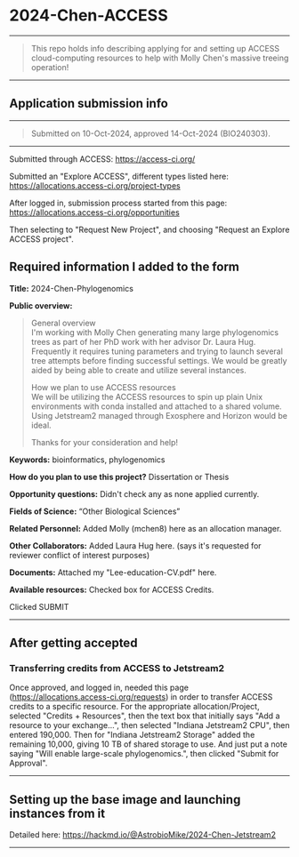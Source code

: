 # 2024-Chen-ACCESS

---

> This repo holds info describing applying for and setting up ACCESS cloud-computing resources to help with Molly Chen's massive treeing operation!

---

## Application submission info

---
> Submitted on 10-Oct-2024, approved 14-Oct-2024 (BIO240303).
---

Submitted through ACCESS: https://access-ci.org/

Submitted an "Explore ACCESS", different types listed here: https://allocations.access-ci.org/project-types

After logged in, submission process started from this page: https://allocations.access-ci.org/opportunities

Then selecting to "Request New Project", and choosing "Request an Explore ACCESS project". 

## Required information I added to the form

**Title:** 2024-Chen-Phylogenomics

**Public overview:**  

> General overview  
> I'm working with Molly Chen generating many large phylogenomics trees as part of her PhD work with her advisor Dr. Laura Hug. Frequently it requires tuning parameters and trying to launch several tree attempts before finding successful settings. We would be greatly aided by being able to create and utilize several instances.
> 
> How we plan to use ACCESS resources  
> We will be utilizing the ACCESS resources to spin up plain Unix environments with conda installed and attached to a shared volume. Using Jetstream2 managed through Exosphere and Horizon would be ideal.
>  
> Thanks for your consideration and help!

**Keywords:** bioinformatics, phylogenomics

**How do you plan to use this project?** Dissertation or Thesis

**Opportunity questions:** Didn't check any as none applied currently.

**Fields of Science:** “Other Biological Sciences”

**Related Personnel:** Added Molly (mchen8) here as an allocation manager.

**Other Collaborators:** Added Laura Hug here. (says it's requested for reviewer conflict of interest purposes)

**Documents:** Attached my "Lee-education-CV.pdf" here.

**Available resources:** Checked box for ACCESS Credits. 

Clicked SUBMIT

---

## After getting accepted

### Transferring credits from ACCESS to Jetstream2
Once approved, and logged in, needed this page (https://allocations.access-ci.org/requests) in order to transfer ACCESS credits to a specific resource. For the appropriate allocation/Project, selected "Credits + Resources", then the text box that initially says "Add a resource to your exchange...", then selected "Indiana Jetstream2 CPU", then entered 190,000. Then for "Indiana Jetstream2 Storage" added the remaining 10,000, giving 10 TB of shared storage to use. And just put a note saying "Will enable large-scale phylogenomics.", then clicked "Submit for Approval".

---

## Setting up the base image and launching instances from it

Detailed here: https://hackmd.io/@AstrobioMike/2024-Chen-Jetstream2

---
